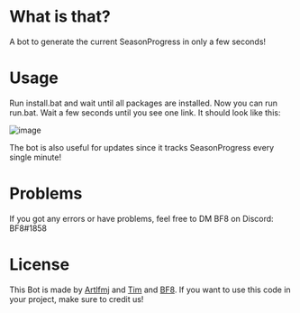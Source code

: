 # What is that?
A bot to generate the current SeasonProgress in only a few seconds!

# Usage
Run install.bat and wait until all packages are installed.
Now you can run run.bat. Wait a few seconds until you see one link. 
It should look like this:

![image](https://media.discordapp.net/attachments/911678323107700808/985274074148253766/unknown.png)



The bot is also useful for updates since it tracks SeasonProgress every single minute!


# Problems 
If you got any errors or have problems, feel free to DM BF8 on Discord:
BF8#1858

# License
This Bot is made by [Artlfmj](https://github.com/Artlfmj) and [Tim](https://twitter.com/TimFNLeaks) and [BF8](https://twitter.com/__BF8).
If you want to use this code in your project, make sure to credit us!
